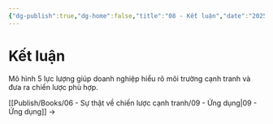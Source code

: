 ```yaml
---
{"dg-publish":true,"dg-home":false,"title":"08 - Kết luận","date":"2025-03-09","tags":["sach","sach/su-that-ve-chien-luoc-canh-tranh"],"dg-path":"Books/06 - Sự thật về chiến lược cạnh tranh/08 - Kết luận.md","permalink":"/books/06-su-that-ve-chien-luoc-canh-tranh/08-ket-luan/","dgPassFrontmatter":true,"updated":"2025-03-09T10:44:21.232+07:00"}
---
```



# Kết luận

Mô hình 5 lực lượng giúp doanh nghiệp hiểu rõ môi trường cạnh tranh và đưa ra chiến lược phù hợp.

[[Publish/Books/06 - Sự thật về chiến lược cạnh tranh/09 - Ứng dụng\|09 - Ứng dụng]] →
